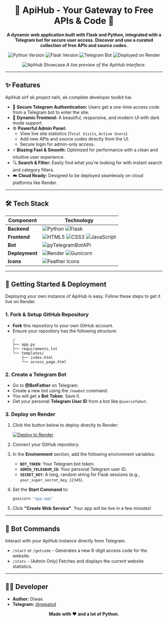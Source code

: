 <div align="center">

# 🔮 ApiHub - Your Gateway to Free APIs & Code 🔮

**A dynamic web application built with Flask and Python, integrated with a Telegram bot for secure user access. Discover and use a curated collection of free APIs and source codes.**

<p align="center">
  <img src="https://img.shields.io/badge/Python-3.9%2B-blue?style=for-the-badge&logo=python" alt="Python Version">
  <img src="https://img.shields.io/badge/Flask-2.x-green?style=for-the-badge&logo=flask" alt="Flask Version">
  <img src="https://img.shields.io/badge/Telegram-Bot-blue?style=for-the-badge&logo=telegram" alt="Telegram Bot">
  <img src="https://img.shields.io/badge/Deployment-Render-brightgreen?style=for-the-badge&logo=render" alt="Deployed on Render">
</p>

![ApiHub Showcase](https://i.imgur.com/8a1b2c3.png) 
*A live preview of the ApiHub interface.*

</div>

---

## ✨ Features

ApiHub sirf ek project nahi, ek complete developer toolkit hai.

-   🔐 **Secure Telegram Authentication:** Users get a one-time access code from a Telegram bot to enter the site.
-   🚀 **Dynamic Frontend:** A beautiful, responsive, and modern UI with dark mode support.
-   ⚙️ **Powerful Admin Panel:**
    -   View live site statistics (`Total Visits`, `Active Users`).
    -   Add new APIs and source codes directly from the UI.
    -   Secure login for admin-only access.
-   ⚡ **Blazing Fast & Smooth:** Optimized for performance with a clean and intuitive user experience.
-   🔍 **Search & Filter:** Easily find what you're looking for with instant search and category filters.
-   ☁️ **Cloud Ready:** Designed to be deployed seamlessly on cloud platforms like Render.

---

## 🛠️ Tech Stack

| Component         | Technology                                                                                                                              |
| ----------------- | --------------------------------------------------------------------------------------------------------------------------------------- |
| **Backend**       | <img src="https://img.shields.io/badge/Python-3776AB?style=flat&logo=python&logoColor=white" alt="Python"> <img src="https://img.shields.io/badge/Flask-000000?style=flat&logo=flask&logoColor=white" alt="Flask"> |
| **Frontend**      | <img src="https://img.shields.io/badge/HTML5-E34F26?style=flat&logo=html5&logoColor=white" alt="HTML5"> <img src="https://img.shields.io/badge/CSS3-1572B6?style=flat&logo=css3&logoColor=white" alt="CSS3"> <img src="https://img.shields.io/badge/JavaScript-F7DF1E?style=flat&logo=javascript&logoColor=black" alt="JavaScript"> |
| **Bot**           | <img src="https://img.shields.io/badge/pyTelegramBotAPI-0088cc?style=flat&logo=telegram" alt="pyTelegramBotAPI">                            |
| **Deployment**    | <img src="https://img.shields.io/badge/Render-46E3B7?style=flat&logo=render&logoColor=white" alt="Render"> <img src="https://img.shields.io/badge/Gunicorn-499848?style=flat&logo=gunicorn&logoColor=white" alt="Gunicorn"> |
| **Icons**         | <img src="https://img.shields.io/badge/Feather-FFFFFF?style=flat&logo=feather" alt="Feather Icons">                                       |

---

## 🚀 Getting Started & Deployment

Deploying your own instance of ApiHub is easy. Follow these steps to get it live on Render.

### 1. Fork & Setup GitHub Repository

-   **Fork** this repository to your own GitHub account.
-   Ensure your repository has the following structure:
    ```
    /
    ├── app.py
    ├── requirements.txt
    └── templates/
        ├── index.html
        └── access_page.html
    ```

### 2. Create a Telegram Bot

-   Go to **@BotFather** on Telegram.
-   Create a new bot using the `/newbot` command.
-   You will get a **Bot Token**. Save it.
-   Get your personal **Telegram User ID** from a bot like `@userinfobot`.

### 3. Deploy on Render

1.  Click the button below to deploy directly to Render:

    [![Deploy to Render](https://render.com/images/deploy-to-render-button.svg)](https://render.com/deploy)

2.  Connect your GitHub repository.
3.  In the **Environment** section, add the following environment variables:
    -   **`BOT_TOKEN`**: Your Telegram bot token.
    -   **`ADMIN_TELEGRAM_ID`**: Your personal Telegram user ID.
    -   **`SECRET_KEY`**: A long, random string for Flask sessions (e.g., `your_super_secret_key_12345`).

4.  Set the **Start Command** to:
    ```sh
    gunicorn "app:app"
    ```
5.  Click **"Create Web Service"**. Your app will be live in a few minutes!

---

## 🤖 Bot Commands

Interact with your ApiHub instance directly from Telegram.

-   `/start` or `/getcode` - Generates a new 6-digit access code for the website.
-   `/stats` - (Admin Only) Fetches and displays the current website statistics.

---

## 👨‍💻 Developer

-   **Author:** Diwas
-   **Telegram:** [@nepalxd](https://t.me/nepalxd)

<div align="center">

**Made with ❤️ and a lot of Python.**

</div>
